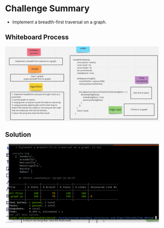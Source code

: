 # Challenge Summary
<!-- Description of the challenge -->
- Implement a breadth-first traversal on a graph.


## Whiteboard Process
<!-- Embedded whiteboard image -->
![](../C36_401js/img/UmlFistBreadth.png)


## Solution
<!-- Show how to run your code, and examples of it in action -->
![](../C36_401js/img/testbfs.png)

